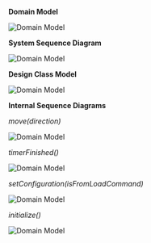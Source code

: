 **Domain Model**


![Domain Model](images/domain_model.png)




**System Sequence Diagram**


![Domain Model](images/system_sequence_diagram.png)





**Design Class Model**


![Domain Model](images/design_class_model.png)




  
**Internal Sequence Diagrams**


*move(direction)*

![Domain Model](images/internal_sequence_diagram_1.png)

*timerFinished()*

![Domain Model](images/internal_sequence_diagram_2.png)

*setConfiguration(isFromLoadCommand)*

![Domain Model](images/internal_sequence_diagram_3.png)

*initialize()*

![Domain Model](images/internal_sequence_diagram_4.png)

  
